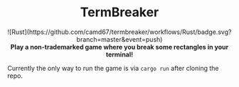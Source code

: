 <h1 align="center">
    TermBreaker
</h1> 
<div align="center">
    ![Rust](https://github.com/camd67/termbreaker/workflows/Rust/badge.svg?branch=master&event=push)
</div>
<div align="center">
    <strong>Play a non-trademarked game where you break some rectangles in your terminal!</strong>
</div>

Currently the only way to run the game is via `cargo run` after cloning the repo.
